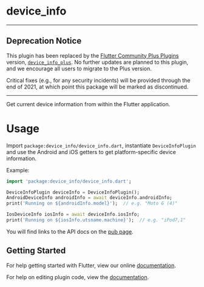 # device_info

---

## Deprecation Notice

This plugin has been replaced by the [Flutter Community Plus
Plugins](https://plus.fluttercommunity.dev/) version,
[`device_info_plus`](https://pub.dev/packages/device_info_plus).
No further updates are planned to this plugin, and we encourage all users to
migrate to the Plus version.

Critical fixes (e.g., for any security incidents) will be provided through the
end of 2021, at which point this package will be marked as discontinued.

---

Get current device information from within the Flutter application.

# Usage

Import `package:device_info/device_info.dart`, instantiate `DeviceInfoPlugin`
and use the Android and iOS getters to get platform-specific device
information.

Example:

```dart
import 'package:device_info/device_info.dart';

DeviceInfoPlugin deviceInfo = DeviceInfoPlugin();
AndroidDeviceInfo androidInfo = await deviceInfo.androidInfo;
print('Running on ${androidInfo.model}');  // e.g. "Moto G (4)"

IosDeviceInfo iosInfo = await deviceInfo.iosInfo;
print('Running on ${iosInfo.utsname.machine}');  // e.g. "iPod7,1"
```

You will find links to the API docs on the [pub page](https://pub.dev/packages/device_info).

## Getting Started

For help getting started with Flutter, view our online
[documentation](https://flutter.dev/).

For help on editing plugin code, view the [documentation](https://flutter.dev/docs/development/packages-and-plugins/developing-packages#plugin).
